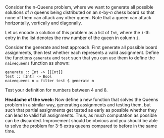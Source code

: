 Consider the n-Queens problem, where we want to generate all possible solutions of *n* queens being distributed on an *n*-by-*n* chess board so that none of them can attack any other queen. Note that a queen can attack horizontally, vertically and diagonally.

Let us encode a solution of this problem as a list of `Int`, where the `i`-th entry in the list denotes the row number of the queen in column `i`.

Consider the generate and test approach. First generate all possible board assignments, then test whether each represents a valid assignment. Define the functions `generate` and `test` such that you can use them to define the `naivequeens` function as shown:

```
generate :: Int -> [[Int]]
test :: [Int] -> Bool
naivequeens n = filter test $ generate n
```

Test your definition for numbers between 4 and 8.

**Headache of the week:** Now define a new function that solves the Queens problem in a similar way, generating assignments and testing them, but such that partial assignments get tested as early as possible whether they can lead to valid full assignments. Thus, as much computation as possible can be discarded. Improvement should be obvious and you should be able to solve the problem for 3-5 extra queens compared to before in the same time.
